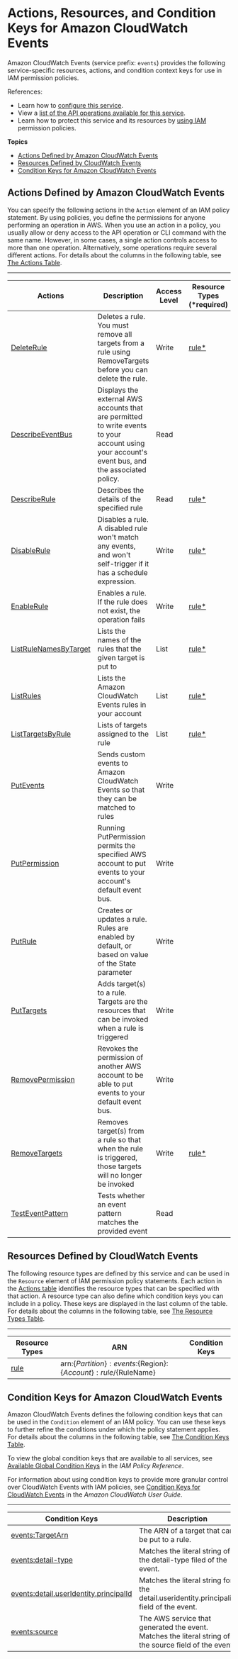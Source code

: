 # Actions, Resources, and Condition Keys for Amazon CloudWatch Events<a name="list_amazoncloudwatchevents"></a>

Amazon CloudWatch Events \(service prefix: `events`\) provides the following service\-specific resources, actions, and condition context keys for use in IAM permission policies\.

References:
+ Learn how to [configure this service](https://docs.aws.amazon.com/AmazonCloudWatch/latest/events/)\.
+ View a [list of the API operations available for this service](https://docs.aws.amazon.com/AmazonCloudWatchEvents/latest/APIReference/)\.
+ Learn how to protect this service and its resources by [using IAM](https://docs.aws.amazon.com/AmazonCloudWatch/latest/events/auth-and-access-control-cwe.html) permission policies\.

**Topics**
+ [Actions Defined by Amazon CloudWatch Events](#amazoncloudwatchevents-actions-as-permissions)
+ [Resources Defined by CloudWatch Events](#amazoncloudwatchevents-resources-for-iam-policies)
+ [Condition Keys for Amazon CloudWatch Events](#amazoncloudwatchevents-policy-keys)

## Actions Defined by Amazon CloudWatch Events<a name="amazoncloudwatchevents-actions-as-permissions"></a>

You can specify the following actions in the `Action` element of an IAM policy statement\. By using policies, you define the permissions for anyone performing an operation in AWS\. When you use an action in a policy, you usually allow or deny access to the API operation or CLI command with the same name\. However, in some cases, a single action controls access to more than one operation\. Alternatively, some operations require several different actions\. For details about the columns in the following table, see [The Actions Table](reference_policies_actions-resources-contextkeys.md#actions_table)\.


****  

| Actions | Description | Access Level | Resource Types \(\*required\) | Condition Keys | Dependent Actions | 
| --- | --- | --- | --- | --- | --- | 
|   [ DeleteRule ](https://docs.aws.amazon.com/AmazonCloudWatchEvents/latest/APIReference/API_DeleteRule.html)  | Deletes a rule\. You must remove all targets from a rule using RemoveTargets before you can delete the rule\. | Write |   [ rule\* ](#amazoncloudwatchevents-rule)   |  |  | 
|   [ DescribeEventBus ](https://docs.aws.amazon.com/AmazonCloudWatchEvents/latest/APIReference/API_DescribeEventBus.html)  | Displays the external AWS accounts that are permitted to write events to your account using your account's event bus, and the associated policy\. | Read |  |  |  | 
|   [ DescribeRule ](https://docs.aws.amazon.com/AmazonCloudWatchEvents/latest/APIReference/API_DescribeRule.html)  | Describes the details of the specified rule | Read |   [ rule\* ](#amazoncloudwatchevents-rule)   |  |  | 
|   [ DisableRule ](https://docs.aws.amazon.com/AmazonCloudWatchEvents/latest/APIReference/API_DisableRule.html)  | Disables a rule\. A disabled rule won't match any events, and won't self\-trigger if it has a schedule expression\. | Write |   [ rule\* ](#amazoncloudwatchevents-rule)   |  |  | 
|   [ EnableRule ](https://docs.aws.amazon.com/AmazonCloudWatchEvents/latest/APIReference/API_EnableRule.html)  | Enables a rule\. If the rule does not exist, the operation fails | Write |   [ rule\* ](#amazoncloudwatchevents-rule)   |  |  | 
|   [ ListRuleNamesByTarget ](https://docs.aws.amazon.com/AmazonCloudWatchEvents/latest/APIReference/API_ListRuleNamesByTarget.html)  | Lists the names of the rules that the given target is put to | List |   [ rule\* ](#amazoncloudwatchevents-rule)   |  |  | 
|   [ ListRules ](https://docs.aws.amazon.com/AmazonCloudWatchEvents/latest/APIReference/API_ListRules.html)  | Lists the Amazon CloudWatch Events rules in your account | List |   [ rule\* ](#amazoncloudwatchevents-rule)   |  |  | 
|   [ ListTargetsByRule ](https://docs.aws.amazon.com/AmazonCloudWatchEvents/latest/APIReference/API_ListTargetsByRule.html)  | Lists of targets assigned to the rule | List |   [ rule\* ](#amazoncloudwatchevents-rule)   |  |  | 
|   [ PutEvents ](https://docs.aws.amazon.com/AmazonCloudWatchEvents/latest/APIReference/API_PutEvents.html)  | Sends custom events to Amazon CloudWatch Events so that they can be matched to rules | Write |  |  |  | 
|   [ PutPermission ](https://docs.aws.amazon.com/AmazonCloudWatchEvents/latest/APIReference/API_PutPermission.html)  | Running PutPermission permits the specified AWS account to put events to your account's default event bus\. | Write |  |  |  | 
|   [ PutRule ](https://docs.aws.amazon.com/AmazonCloudWatchEvents/latest/APIReference/API_PutRule.html)  | Creates or updates a rule\. Rules are enabled by default, or based on value of the State parameter | Write |  |   [ events:detail\.userIdentity\.principalId ](#amazoncloudwatchevents-events_detail.userIdentity.principalId)   [ events:detail\-type ](#amazoncloudwatchevents-events_detail-type)   [ events:source ](#amazoncloudwatchevents-events_source)   |  | 
|   [ PutTargets ](https://docs.aws.amazon.com/AmazonCloudWatchEvents/latest/APIReference/API_PutTargets.html)  | Adds target\(s\) to a rule\. Targets are the resources that can be invoked when a rule is triggered | Write |  |   [ events:TargetArn ](#amazoncloudwatchevents-events_TargetArn)   |  | 
|   [ RemovePermission ](https://docs.aws.amazon.com/AmazonCloudWatchEvents/latest/APIReference/API_RemovePermission.html)  | Revokes the permission of another AWS account to be able to put events to your default event bus\. | Write |  |  |  | 
|   [ RemoveTargets ](https://docs.aws.amazon.com/AmazonCloudWatchEvents/latest/APIReference/API_RemoveTargets.html)  | Removes target\(s\) from a rule so that when the rule is triggered, those targets will no longer be invoked | Write |   [ rule\* ](#amazoncloudwatchevents-rule)   |  |  | 
|   [ TestEventPattern ](https://docs.aws.amazon.com/AmazonCloudWatchEvents/latest/APIReference/API_TestEventPattern.html)  | Tests whether an event pattern matches the provided event | Read |  |  |  | 

## Resources Defined by CloudWatch Events<a name="amazoncloudwatchevents-resources-for-iam-policies"></a>

The following resource types are defined by this service and can be used in the `Resource` element of IAM permission policy statements\. Each action in the [Actions table](#amazoncloudwatchevents-actions-as-permissions) identifies the resource types that can be specified with that action\. A resource type can also define which condition keys you can include in a policy\. These keys are displayed in the last column of the table\. For details about the columns in the following table, see [The Resource Types Table](reference_policies_actions-resources-contextkeys.md#resources_table)\.


****  

| Resource Types | ARN | Condition Keys | 
| --- | --- | --- | 
|   [ rule ](https://docs.aws.amazon.com/AmazonCloudWatch/latest/events/iam-access-control-identity-based-cwe.html#CWE_ARN_Format)  |  arn:$\{Partition\}:events:$\{Region\}:$\{Account\}:rule/$\{RuleName\}  |  | 

## Condition Keys for Amazon CloudWatch Events<a name="amazoncloudwatchevents-policy-keys"></a>

Amazon CloudWatch Events defines the following condition keys that can be used in the `Condition` element of an IAM policy\. You can use these keys to further refine the conditions under which the policy statement applies\. For details about the columns in the following table, see [The Condition Keys Table](reference_policies_actions-resources-contextkeys.md#context_keys_table)\.

To view the global condition keys that are available to all services, see [Available Global Condition Keys](reference_policies_condition-keys.html#AvailableKeys) in the *IAM Policy Reference*\.

For information about using condition keys to provide more granular control over CloudWatch Events with IAM policies, see [Condition Keys for CloudWatch Events](https://docs.aws.amazon.com/AmazonCloudWatch/latest/DeveloperGuide/EventsConditionKeys.html) in the *Amazon CloudWatch User Guide*\.


****  

| Condition Keys | Description | Type | 
| --- | --- | --- | 
|   [ events:TargetArn ](https://docs.aws.amazon.com/AmazonCloudWatch/latest/events/policy-keys-cwe.html#LimitingAccessToTargets)  | The ARN of a target that can be put to a rule\. | ARN | 
|   [ events:detail\-type ](https://docs.aws.amazon.com/AmazonCloudWatch/latest/events/policy-keys-cwe.html#EventsPatternDetailType)  | Matches the literal string of the detail\-type filed of the event\. | String | 
|   [ events:detail\.userIdentity\.principalId ](https://docs.aws.amazon.com/AmazonCloudWatch/latest/events/policy-keys-cwe.html#ConsumeSpecificEvents)  | Matches the literal string for the detail\.useridentity\.principalid field of the event\. | String | 
|   [ events:source ](https://docs.aws.amazon.com/AmazonCloudWatch/latest/events/policy-keys-cwe.html#EventsLimitAccessControl)  | The AWS service that generated the event\. Matches the literal string of the source field of the event\. | String | 